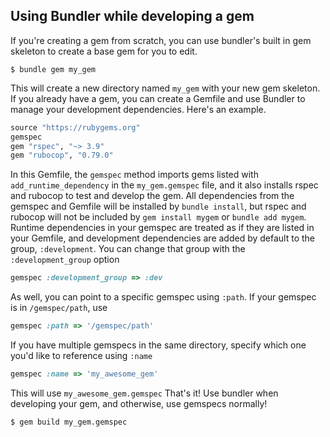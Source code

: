 ## Using Bundler while developing a gem

If you're creating a gem from scratch, you can use bundler's built in gem skeleton to create a base gem for you to edit.

~~~
$ bundle gem my_gem
~~~

This will create a new directory named `my_gem` with your new gem skeleton.
If you already have a gem, you can create a Gemfile and use Bundler to manage your development dependencies. Here's an example.

~~~ruby
source "https://rubygems.org"
gemspec
gem "rspec", "~> 3.9"
gem "rubocop", "0.79.0"
~~~

In this Gemfile, the `gemspec` method imports gems listed with `add_runtime_dependency` in the `my_gem.gemspec` file, and it also installs rspec and rubocop to test and develop the gem.
All dependencies from the gemspec and Gemfile will be installed by `bundle install`, but rspec and rubocop will not be included by `gem install mygem` or `bundle add mygem`.
Runtime dependencies in your gemspec are treated as if they are listed in your Gemfile, and development dependencies are added by default to the group, `:development`.
You can change that group with the `:development_group` option

~~~ruby
gemspec :development_group => :dev
~~~

As well, you can point to a specific gemspec using `:path`. If your gemspec is in `/gemspec/path`, use

~~~ruby
gemspec :path => '/gemspec/path'
~~~

If you have multiple gemspecs in the same directory, specify which one you'd like to reference using `:name`

~~~ruby
gemspec :name => 'my_awesome_gem'
~~~

This will use `my_awesome_gem.gemspec`
That's it! Use bundler when developing your gem, and otherwise, use gemspecs normally!

~~~
$ gem build my_gem.gemspec
~~~
